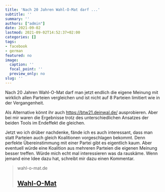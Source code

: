 ```yaml
---
title: 'Nach 20 Jahren Wahl-O-Mat darf ...'
subtitle: ''
summary: ''
authors: ["admin"]
date: 2021-09-02
lastmod: 2021-09-02T14:52:37+02:00
categories: []
tags:
- facebook
- german
featured: no
image:
  caption: ''
  focal_point: ''
  preview_only: no
slug: ''
---
```

Nach 20 Jahren Wahl-O-Mat darf man jetzt endlich die eigene Meinung mit wirklich allen Parteien vergleichen und ist nicht auf 8 Parteien limitiert wie in der Vergangenheit.

Als Alternative könnt ihr auch https://btw21.deinwal.de/ ausprobieren. Aber bei mir waren die Ergebnisse trotz des unterschiedlichen Ansatzes der beiden Tools im Endeffekt die gleichen. 

Jetzt wo ich drüber nachdenke, fände ich es auch interessant, dass man statt Parteien auch gleich Koalitionen vorgeschlagen bekommt. Denn perfekte Übereinstimmung mit einer Partei gibt es eigentlich kaum. Aber eventuell würde eine Koalition aus mehreren Parteien die eigenen Meinung besser treffen. Würde mich echt mal interessieren was da rauskäme. Wenn jemand eine Idee dazu hat, schreibt mir dazu einen Kommentar.
> wahl-o-mat.de
> ## [Wahl-O-Mat](https://www.wahl-o-mat.de/bundestagswahl2021)
>


